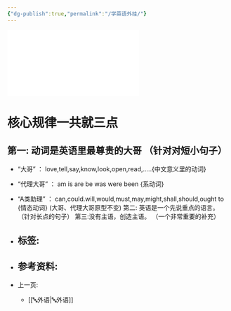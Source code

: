 ```yaml
---
{"dg-publish":true,"permalink":"/学英语外挂/"}
---
```




<iframe src="//player.bilibili.com/player.html?aid=866022236&bvid=BV1c54y1T7Pi&cid=1054640695&page=1" scrolling="no" border="0" frameborder="no" framespacing="0" allowfullscreen="true"> </iframe>

# 核心规律一共就三点
## 第一: 动词是英语里最尊贵的大哥    （针对对短小句子）
- “大哥” ： love,tell,say,know,look,open,read,.....{中文意义里的动词}
- “代理大哥” ： am is are be was were been {系动词}
- “A类助理” ： can,could.will,would,must,may,might,shall,should,ought to {情态动词}  (大哥、代理大哥原型不变)
第二: 英语是一个先说重点的语言。   （针对长点的句子）
第三:没有主语，创造主语。               （一个非常重要的补充）

- 标签: 
	- 
- 参考资料:
	-  
- 上一页:
	-  [[🔤外语\|🔤外语]]